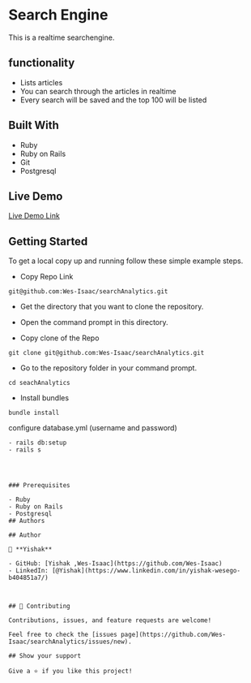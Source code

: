 
# Search Engine

This is a realtime searchengine.

## functionality

- Lists articles
- You can search through the articles in realtime
- Every search will be saved and the top 100 will be listed

## Built With

- Ruby
- Ruby on Rails
- Git
- Postgresql

## Live Demo

[Live Demo Link](https://search-engine-wv58.onrender.com/)

## Getting Started

To get a local copy up and running follow these simple example steps.

- Copy Repo Link

```
git@github.com:Wes-Isaac/searchAnalytics.git
```

- Get the directory that you want to clone the repository.

- Open the command prompt in this directory.

- Copy clone of the Repo

```
git clone git@github.com:Wes-Isaac/searchAnalytics.git
```

- Go to the repository folder in your command prompt.

```
cd seachAnalytics
```

- Install bundles

```
bundle install

```

configure database.yml (username and password)

```
- rails db:setup
- rails s
```

```



### Prerequisites

- Ruby
- Ruby on Rails
- Postgresql
## Authors

## Author

👤 **Yishak**

- GitHub: [Yishak ,Wes-Isaac](https://github.com/Wes-Isaac)
- LinkedIn: [@Yishak](https://www.linkedin.com/in/yishak-wesego-b404851a7/)



## 🤝 Contributing

Contributions, issues, and feature requests are welcome!

Feel free to check the [issues page](https://github.com/Wes-Isaac/searchAnalytics/issues/new).

## Show your support

Give a ⭐️ if you like this project!


```

